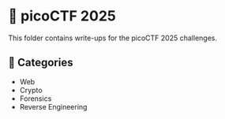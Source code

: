 # 📁 picoCTF 2025

This folder contains write-ups for the picoCTF 2025 challenges.

## 📂 Categories

- Web
- Crypto
- Forensics
- Reverse Engineering
